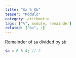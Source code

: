 ```yaml
---
title: "$a % $b"
teaser: "Modulo"
category: arithmetic
tags: ["%", module, remainder]
related: ["%=", /]
---
```


Remainder of `$a` divided by `$b`

```php
$a = 6 % 4; // 2
```
